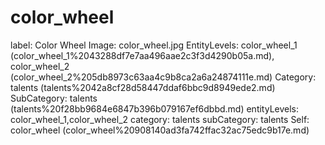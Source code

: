 # color_wheel

label: Color Wheel
Image: color_wheel.jpg
EntityLevels: color_wheel_1 (color_wheel_1%2043288df7e7aa496aae2c3f3d4290b05a.md), color_wheel_2 (color_wheel_2%205db8973c63aa4c9b8ca2a6a24874111e.md)
Category: talents (talents%2042a8cf28d58447ddaf6bbc9d8949ede2.md)
SubCategory: talents (talents%20f28bb9684e6847b396b079167ef6dbbd.md)
entityLevels: color_wheel_1,color_wheel_2
category: talents
subCategory: talents
Self: color_wheel (color_wheel%20908140ad3fa742ffac32ac75edc9b17e.md)

[](Untitled%20f1ac1f2d820142a3982a71c6d135ac4a.md)